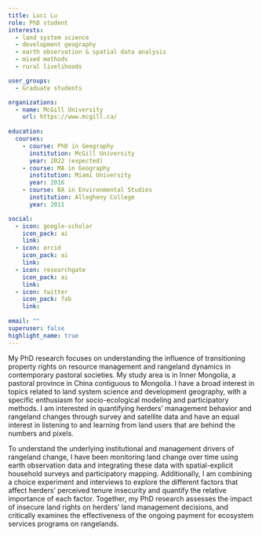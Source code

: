```yaml
---
title: Luci Lu
role: PhD student
interests:
  - land system science  
  - development geography 
  - earth observation & spatial data analysis 
  - mixed methods 
  - rural livelihoods 

user_groups:
  - Graduate students

organizations:
  - name: McGill University
    url: https://www.mcgill.ca/
    
education:
  courses:
    - course: PhD in Geography
      institution: McGill University
      year: 2022 (expected)
    - course: MA in Geography
      institution: Miami University
      year: 2016
    - course: BA in Environmental Studies
      institution: Allegheny College
      year: 2011

social:
  - icon: google-scholar
    icon_pack: ai
    link: 
  - icon: orcid
    icon_pack: ai
    link: 
  - icon: researchgate
    icon_pack: ai
    link: 
  - icon: twitter
    icon_pack: fab
    link: 
    
email: ""
superuser: false
highlight_name: true
--- 
```

My PhD research focuses on understanding the influence of transitioning property rights on resource management and rangeland dynamics in contemporary pastoral societies. My study area is in Inner Mongolia, a pastoral province in China contiguous to Mongolia. I have a broad interest in topics related to land system science and development geography, with a specific enthusiasm for socio-ecological modeling and participatory methods. I am interested in quantifying herders’ management behavior and rangeland changes through survey and satellite data and have an equal interest in listening to and learning from land users that are behind the numbers and pixels.   
 
To understand the underlying institutional and management drivers of rangeland change, I have been monitoring land change over time using earth observation data and integrating these data with spatial-explicit household surveys and participatory mapping. Additionally, I am combining a choice experiment and interviews to explore the different factors that affect herders’ perceived tenure insecurity and quantify the relative importance of each factor. Together, my PhD research assesses the impact of insecure land rights on herders’ land management decisions, and critically examines the effectiveness of the ongoing payment for ecosystem services programs on rangelands.
